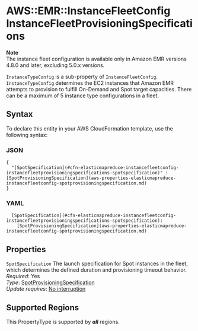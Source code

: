 # AWS::EMR::InstanceFleetConfig InstanceFleetProvisioningSpecifications<a name="aws-properties-elasticmapreduce-instancefleetconfig-instancefleetprovisioningspecifications"></a>

**Note**  
The instance fleet configuration is available only in Amazon EMR versions 4\.8\.0 and later, excluding 5\.0\.x versions\.

`InstanceTypeConfig` is a sub\-property of `InstanceFleetConfig`\. `InstanceTypeConfig` determines the EC2 instances that Amazon EMR attempts to provision to fulfill On\-Demand and Spot target capacities\. There can be a maximum of 5 instance type configurations in a fleet\.

## Syntax<a name="aws-properties-elasticmapreduce-instancefleetconfig-instancefleetprovisioningspecifications-syntax"></a>

To declare this entity in your AWS CloudFormation template, use the following syntax:

### JSON<a name="aws-properties-elasticmapreduce-instancefleetconfig-instancefleetprovisioningspecifications-syntax.json"></a>

```
{
  "[SpotSpecification](#cfn-elasticmapreduce-instancefleetconfig-instancefleetprovisioningspecifications-spotspecification)" : [SpotProvisioningSpecification](aws-properties-elasticmapreduce-instancefleetconfig-spotprovisioningspecification.md)
}
```

### YAML<a name="aws-properties-elasticmapreduce-instancefleetconfig-instancefleetprovisioningspecifications-syntax.yaml"></a>

```
  [SpotSpecification](#cfn-elasticmapreduce-instancefleetconfig-instancefleetprovisioningspecifications-spotspecification): 
    [SpotProvisioningSpecification](aws-properties-elasticmapreduce-instancefleetconfig-spotprovisioningspecification.md)
```

## Properties<a name="aws-properties-elasticmapreduce-instancefleetconfig-instancefleetprovisioningspecifications-properties"></a>

`SpotSpecification`  <a name="cfn-elasticmapreduce-instancefleetconfig-instancefleetprovisioningspecifications-spotspecification"></a>
The launch specification for Spot instances in the fleet, which determines the defined duration and provisioning timeout behavior\.  
*Required*: Yes  
*Type*: [SpotProvisioningSpecification](aws-properties-elasticmapreduce-instancefleetconfig-spotprovisioningspecification.md)  
*Update requires*: [No interruption](https://docs.aws.amazon.com/AWSCloudFormation/latest/UserGuide/using-cfn-updating-stacks-update-behaviors.html#update-no-interrupt)

## Supported Regions

This PropertyType is supported by ***all*** regions.